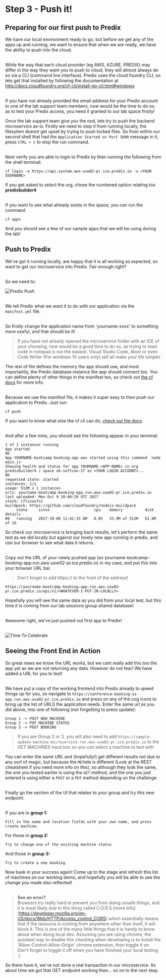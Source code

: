 # Step 3 - Push it!

## Preparing for our first push to Predix

We have our local environment ready to go, but before we get any of the apps up and running, we want to ensure that when we are ready, we have the ability to push into the cloud. <br/><br/>

While the way that each cloud provider (eg AWS, AZURE, PREDIX) may differ in the way they want you to push to cloud, they will almost always do so via a CLI (command line interface). Predix uses the cloud foundry CLI, so lets get that installed by following the documentation at http://docs.cloudfoundry.org/cf-cli/install-go-cli.html#windows <br/><br/>

If you have not already provided the email address for your Predix account to one of the lab support team members, now would be the time to do so, as to test your Predix access, you need it granted to our lab space firstly!

Once the lab support team give you the nod, lets try to push the backend microservice as-is. Firstly we need to stop it from running locally, the filesytem doesnt get upset by trying to push locked files. So from within our second shell that had the `Application Started on Port 3000` message in it, press `CTRL + C` to stop the run command.<br/><br/>

Next verify you are able to login to Predix by then running the following from the shell terminal:

```
cf login -a https://api.system.aws-usw02-pr.ice.predix.io -u <YOUR USERNAME>
```

If you get asked to select the org, chose the numbered option relating too <b>predixbuilder4</b><br/><br/>

If you want to see what already exists in the space, you can run the command

```
cf apps
```

And you should see a few of our sample apps that we will be using during the lab!


## Push to Predix

We've got it running locally, are happy that it is all working as expected, so want to get our microservice into Predix. Fair enough right?<br/><br/>

So we need to:

![Predix Push](https://memecrunch.com/meme/7CGL7/push-it-real-good/image.gif?w=400&c=1)
<br/><br/>

We tell Predix what we want it to do with our application via the `manifest.yml` file.<br/><br/>

So firstly change the application name from 'yourname-xxxx' to something more useful, and that should be it!

> If you have not already opened the microservice folder with an IDE of your choosing, now would be a good time to do so, as trying to read code in notepad is not the easiest. Visual Studio Code, Atom or even Code Writer (For windows 10 users only) will all make your life simpler

The rest of file defines the memory the app should use, and most importantly, the Predix database instance the app should connect too. You can define plenty of other things in the manifest too, so check out [the cf docs](https://docs.cloudfoundry.org/devguide/deploy-apps/manifest.html) for more info.<br/><br/>

Because we use the manifest file, it makes it super easy to then push our application to Predix. Just run:
```
cf push
```

If you want to know what else the cf cli can do, [check out the docs](https://docs.cloudfoundry.org/cf-cli/cf-help.html)<br/><br/>

And after a few mins, you should see the following appear in your terminal:
```
1 of 1 instances running                                                                                                       
App started                                                                                                                                    
OK                                                                                                                                           
App YOURNAME-bootcamp-booking-app was started using this command `node main.js`                                                                                                   
Showing health and status for app YOURNAME-<APP-NAME> in org predixbuilder4 / space uk-softcon-17 as <YOUR LOGIN ACCOUNT>...         
OK                                                                                                                                                                  
requested state: started                                                                                                                       
instances: 1/1                                                                                                                                 
usage: 512M x 1 instances                                                                                                                      
urls: yourname-bootcamp-booking-app.run.aws-usw02-pr.ice.predix.io                                                                             
last uploaded: Mon Oct 9 10:40:29 UTC 2017                                                                                                     
stack: cflinuxfs2                                                                                                                              
buildpack: https://github.com/cloudfoundry/nodejs-buildpack                                                                                                                                                                                                            
     state     since                    cpu    memory          disk          details                                                           
#0   running   2017-10-09 11:41:15 AM   0.0%   33.9M of 512M   61.8M of 1G                                                                     
```

So check our microservice is bringing back results, let's perform the same test as we did locally but against our lovely new app running in predix, and use our browser to see what data it returns.<br/><br/>

Copy out the URL of your newly pushed app (so yourname-bootcamp-booking-app.run.aws-usw02-pr.ice.predix.io) in my case, and put this into your browser URL bar.

>Don't forget to add https:// to the front of the address!

```
https://yourname-bootcamp-booking-app.run.aws-usw02-pr.ice.predix.io/api/v1/<WHATEVER-I-PUT-IN-LOCALLY>
```

Hopefully you will see the same data as you did from your local test, but this time it is coming from our lab sessions group shared database! <br/><br/>

Awesome right, we've just pushed out first app to Predix!<br/><br/>

![Time To Celebrate](https://giphy.com/gifs/celebrate-DKnMqdm9i980E.gif)

## Seeing the Front End in Action

So great news we know the URL works, but we cant really add this too the app yet as we are not returning any data. However do not fear! We have added a URL for you to test!<br/><br/>

We have put a copy of the working frontend into Predix already to speed things up for you, so navigate to `https://conference-booking-ui-app.run.aws-usw02-pr.ice.predix.io` and press on any of the cog icons to bring up the list of URLS the application needs. Enter the same url as you did above, into one of following (not forgetting to press update):
```
Group 1 -> POST NEW MACHINE
Group 2 -> PUT MACHINE STATUS
Group 3 -> POST BOOKING

```
> If you are Group 2 or 3, you will also need to add `https://sample-update-machine-microservice.run.aws-usw02-pr.ice.predix.io` to the GET MACHINES input box so you can select a machine to test with


You can enter the same URL and (hopefully!) get different results not due to any sort of magic, but because the `METHOD` is different (Look at the REST cheatsheet if you need more info on this), so although they look the same, the one you tested earlier is using the `GET` method, and the one you just entered is using either a `POST` or a `PUT` method depending on the challenge <br/><br/>

Finally go the section of the UI that relates to your group and try this new endpoint.<br/><br/>

If you are in <b>group 1:</b>
```
Fill in the name and location fields with your own name, and press create machine. 
```
For those in <b>group 2:</b>
```
Try to change one of the existing machine status 
```
And those in <b> group 3:</b>
```
Try to create a new booking
```
Now bask in your success again! Come up to the stage and refresh this list of machines on our working demo, and hopefully you will be able to see the change you made also reflected!<br/><br/>

><b>See an error?</b><br/>
>Browsers try really hard to prevent you from doing unsafe things, and it is most likely due to this
> thing called C.O.R.S [more info] (https://developer.mozilla.org/en-US/docs/Web/HTTP/Access_control_CORS) which essentially means that
> if the resource is coming from anywhere other than itself, it will block it. This is one of the many
> little things that it is handy to know about when doing local dev. Assuming you are using chrome,
> the quickest way to disable this checking when developing is to install the 'Allow-Control-Allow-Origin' chrome extension, then toggle it on. Don't forget to toggle it off when
> you have finished your local testing :)

So there have it, we've not done a real transaction in our microservice. Its about time we got that GET endpoint working then... so on to the next step.
